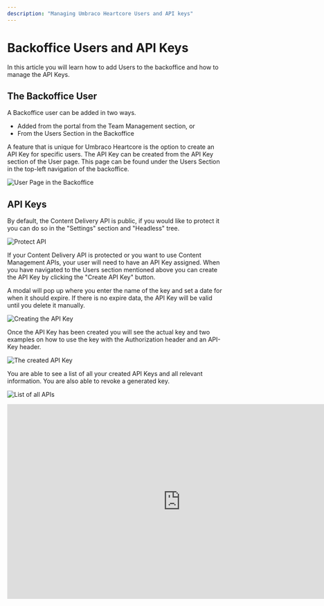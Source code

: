```yaml
---
description: "Managing Umbraco Heartcore Users and API keys"
---
```


# Backoffice Users and API Keys

In this article you will learn how to add Users to the backoffice and how to manage the API Keys.

## The Backoffice User

A Backoffice user can be added in two ways.

-   Added from the portal from the Team Management section, or
-   From the Users Section in the Backoffice

A feature that is unique for Umbraco Heartcore is the option to create an API Key for specific users. The API Key can be created from the API Key section of the User page. This page can be found under the Users Section in the top-left navigation of the backoffice.

![User Page in the Backoffice](images/userAPI.jpg)

## API Keys

By default, the Content Delivery API is public, if you would like to protect it you can do so in the "Settings" section and "Headless" tree.

![Protect API](images/heartcoreAPIprotect.png)


If your Content Delivery API is protected or you want to use Content Management APIs, your user will need to have an API Key assigned. When you have navigated to the Users section mentioned above you can create the API Key by clicking the "Create API Key" button.

A modal will pop up where you enter the name of the key and set a date for when it should expire. If there is no expire data, the API Key will be valid until you delete it manually.

![Creating the API Key](images/createAPI.png)

Once the API Key has been created you will see the actual key and two examples on how to use the key with the Authorization header and an API-Key header.

![The created API Key](images/generatedAPI.png)

You are able to see a list of all your created API Keys and all relevant information. You are also able to revoke a generated key.

![List of all APIs](images/listOfAPIs.png)

<iframe width="800" height="450" title="Umbraco Heartcote: API keys" src="https://www.youtube.com/embed/QHrFcEibYrE?rel=0" frameborder="0" allow="autoplay; encrypted-media" allowfullscreen></iframe>
